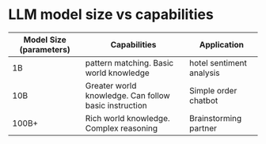 # LLM model size vs capabilities

| Model Size (parameters) | Capabilities                                          | Application              |
|-------------------------|-------------------------------------------------------|--------------------------|
| 1B                      | pattern matching. Basic world knowledge               | hotel sentiment analysis |
| 10B                     | Greater world knowledge. Can follow basic instruction | Simple order chatbot     |
| 100B+                   | Rich world knowledge. Complex reasoning               | Brainstorming partner    |
